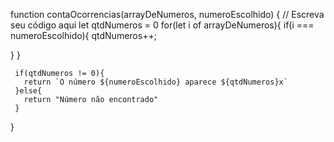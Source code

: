 function contaOcorrencias(arrayDeNumeros, numeroEscolhido) {
  // Escreva seu código aqui
  let qtdNumeros = 0
 for(let i of arrayDeNumeros){
   if(i === numeroEscolhido){
     qtdNumeros++;
     
   }
 }
 
     if(qtdNumeros != 0){
       return `O número ${numeroEscolhido} aparece ${qtdNumeros}x`
     }else{
       return "Número não encontrado"
     }
}